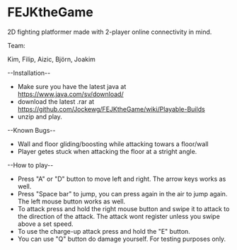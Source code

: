 # FEJKtheGame
2D fighting platformer made with 2-player online connectivity in mind.

Team:

Kim, 
Filip,
Aizic,
Björn,
Joakim

--Installation--
  - Make sure you have the latest java at https://www.java.com/sv/download/
  - download the latest .rar at https://github.com/Jockewg/FEJKtheGame/wiki/Playable-Builds
  - unzip and play.
  
--Known Bugs--

  - Wall and floor gliding/boosting while attacking towars a floor/wall
  - Player getes stuck when attacking the floor at a stright angle.

--How to play--

  - Press "A" or "D" button to move left and right. The arrow keys works as well.
  - Press "Space bar" to jump, you can press again in the air to jump again. The left mouse button works as well.
  - To attack press and hold the right mouse button and swipe it to attack to the direction of the attack. The attack wont register unless you swipe above a set speed.
  - To use the charge-up attack press and hold the "E" button.
  - You can use "Q" button do damage yourself. For testing purposes only.
